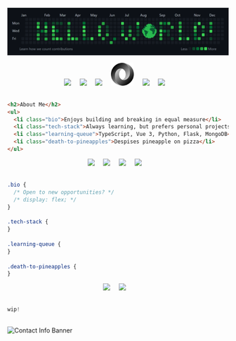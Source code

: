<!-- Credits to Devicon (https://devicon.dev/) for icons used throughout! -->
<link rel="stylesheet" href="https://cdn.jsdelivr.net/gh/devicons/devicon@v2.15.1/devicon.min.css">

<!-- Custom "Hello, World!" Banner (Made with Canva) -->

![Hello, World! Banner](hello-world-banner-v2.png)

<!-- "Base"/HTML-related Stack: VS Code, Git, HTML, Markdown, JSON, Bash -->
<div align="center">
  <img width="50px" src="https://cdn.jsdelivr.net/gh/devicons/devicon/icons/vscode/vscode-original.svg">
  &nbsp; &nbsp;

  <img width="50px" src="https://cdn.jsdelivr.net/gh/devicons/devicon/icons/git/git-plain.svg">
  &nbsp; &nbsp;

  <img width="57px" src="https://cdn.jsdelivr.net/gh/devicons/devicon/icons/html5/html5-plain-wordmark.svg">
  &nbsp; &nbsp;

  <img width="52px" src="https://raw.githubusercontent.com/blogtheristo/blogtheristo/main/icon/json.png">
  &nbsp; &nbsp;

  <img width="59px" color="white" src="https://upload.wikimedia.org/wikipedia/commons/thumb/7/71/Antu_text-x-markdown.svg/1024px-Antu_text-x-markdown.svg.png">
  &nbsp; &nbsp;

  <img width="53px" src="https://cdn.jsdelivr.net/gh/devicons/devicon/icons/bash/bash-plain.svg">
  &nbsp; &nbsp;
</div>
<br>

```html
<h2>About Me</h2>
<ul>
  <li class="bio">Enjoys building and breaking in equal measure</li>
  <li class="tech-stack">Always learning, but prefers personal projects</li>
  <li class="learning-queue">TypeScript, Vue 3, Python, Flask, MongoDB</li>
  <li class="death-to-pineapples">Despises pineapple on pizza</li>
</ul>
```

<!-- "Styling"/CSS-related Stack: Draw.io, CSS, Sass, Vuetify -->
<div align="center">
  <img width="52px" src="https://www3.technologyevaluation.com/getattachment/830bde8d-2d8d-56ff-a20e-a3ad40f6139b/logo.png?source=tw2&ext=.png">
  &nbsp; &nbsp;

  <img width="55px" src="https://cdn.jsdelivr.net/gh/devicons/devicon/icons/css3/css3-plain-wordmark.svg">
  &nbsp; &nbsp;

  <img width="55px" src="https://cdn.jsdelivr.net/gh/devicons/devicon/icons/sass/sass-original.svg">
  &nbsp; &nbsp;

  <img width="52px" src="https://cdn.jsdelivr.net/gh/devicons/devicon/icons/vuetify/vuetify-original.svg">
  &nbsp; &nbsp;
</div>
<br>

```css
.bio {
  /* Open to new opportunities? */
  /* display: flex; */
}

.tech-stack {
}

.learning-queue {
}

.death-to-pineapples {
}
```

<!-- "Programming"/JavaScript-related Stack: C++, C#, Python, JavaScript -->
<div align="center">
  
  <!-- TO-DO: Add C++ and C# icons? -->
  
  <img width="55px" src="https://cdn.jsdelivr.net/gh/devicons/devicon/icons/javascript/javascript-plain.svg" />
  &nbsp; &nbsp;

  <img width="55px" src="https://cdn.jsdelivr.net/gh/devicons/devicon/icons/python/python-original.svg" />
  &nbsp; &nbsp;
</div>
<br>

```js
wip!

```

<!-- Miscellaneous Stack: ??? -->
<div align="center">

</div>
<br>

<!-- Custom Contact Info Banner (Made with Canva) -->
<img src="contact-info-design.png" alt="Contact Info Banner">

<!-- CSS code explaining more specifics, adding "flavour" and "styling" to simple and bland HTML stuff from top
style classes from above html!!! -->
<!-- JavaScript to explain functionality (projects, future improvements, learning)-->
<!-- Chaos engineering, custom gifs, open source contributer, professional yak shaver, cloud tech  -->
<!-- 1. About me (HTML)
1. Tech stack (CSS)
2. Learning Queue (JavaScript?)
3. Contact info (github activity overview design?) -->

